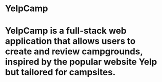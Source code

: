 # YelpCamp

<h1>YelpCamp is a full-stack web application that allows users to create and review campgrounds, inspired by the popular website Yelp but tailored for campsites.</h1>

